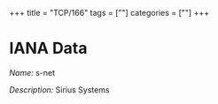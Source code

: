 +++
title = "TCP/166"
tags = [""]
categories = [""]
+++

# IANA Data

_Name:_ s-net

_Description:_ Sirius Systems

